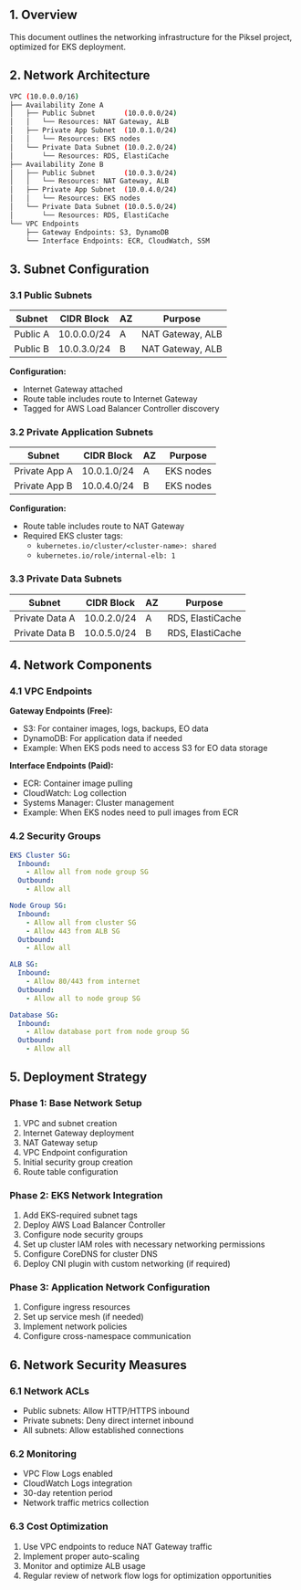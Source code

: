 ## 1. Overview

This document outlines the networking infrastructure for the Piksel project, optimized for EKS deployment.

## 2. Network Architecture

<!-- prettier-ignore-start -->
```bash
VPC (10.0.0.0/16)
├── Availability Zone A
│   ├── Public Subnet       (10.0.0.0/24)
│   │   └── Resources: NAT Gateway, ALB
│   ├── Private App Subnet  (10.0.1.0/24)
│   │   └── Resources: EKS nodes
│   └── Private Data Subnet (10.0.2.0/24)
│       └── Resources: RDS, ElastiCache
├── Availability Zone B
│   ├── Public Subnet       (10.0.3.0/24)
│   │   └── Resources: NAT Gateway, ALB
│   ├── Private App Subnet  (10.0.4.0/24)
│   │   └── Resources: EKS nodes
│   └── Private Data Subnet (10.0.5.0/24)
│       └── Resources: RDS, ElastiCache
└── VPC Endpoints
    ├── Gateway Endpoints: S3, DynamoDB
    └── Interface Endpoints: ECR, CloudWatch, SSM
```
<!-- prettier-ignore-end -->

## 3. Subnet Configuration

### 3.1 Public Subnets

| Subnet   | CIDR Block  | AZ  | Purpose          |
| -------- | ----------- | --- | ---------------- |
| Public A | 10.0.0.0/24 | A   | NAT Gateway, ALB |
| Public B | 10.0.3.0/24 | B   | NAT Gateway, ALB |

**Configuration:**

- Internet Gateway attached
- Route table includes route to Internet Gateway
- Tagged for AWS Load Balancer Controller discovery

### 3.2 Private Application Subnets

| Subnet        | CIDR Block  | AZ  | Purpose   |
| ------------- | ----------- | --- | --------- |
| Private App A | 10.0.1.0/24 | A   | EKS nodes |
| Private App B | 10.0.4.0/24 | B   | EKS nodes |

**Configuration:**

- Route table includes route to NAT Gateway
- Required EKS cluster tags:
  - `kubernetes.io/cluster/<cluster-name>: shared`
  - `kubernetes.io/role/internal-elb: 1`

### 3.3 Private Data Subnets

| Subnet         | CIDR Block  | AZ  | Purpose          |
| -------------- | ----------- | --- | ---------------- |
| Private Data A | 10.0.2.0/24 | A   | RDS, ElastiCache |
| Private Data B | 10.0.5.0/24 | B   | RDS, ElastiCache |

## 4. Network Components

### 4.1 VPC Endpoints

**Gateway Endpoints (Free):**

- S3: For container images, logs, backups, EO data
- DynamoDB: For application data if needed
- Example: When EKS pods need to access S3 for EO data storage

**Interface Endpoints (Paid):**

- ECR: Container image pulling
- CloudWatch: Log collection
- Systems Manager: Cluster management
- Example: When EKS nodes need to pull images from ECR

### 4.2 Security Groups

```yaml
EKS Cluster SG:
  Inbound:
    - Allow all from node group SG
  Outbound:
    - Allow all

Node Group SG:
  Inbound:
    - Allow all from cluster SG
    - Allow 443 from ALB SG
  Outbound:
    - Allow all

ALB SG:
  Inbound:
    - Allow 80/443 from internet
  Outbound:
    - Allow all to node group SG

Database SG:
  Inbound:
    - Allow database port from node group SG
  Outbound:
    - Allow all
```

## 5. Deployment Strategy

### Phase 1: Base Network Setup

1. VPC and subnet creation
2. Internet Gateway deployment
3. NAT Gateway setup
4. VPC Endpoint configuration
5. Initial security group creation
6. Route table configuration

### Phase 2: EKS Network Integration

1. Add EKS-required subnet tags
2. Deploy AWS Load Balancer Controller
3. Configure node security groups
4. Set up cluster IAM roles with necessary networking permissions
5. Configure CoreDNS for cluster DNS
6. Deploy CNI plugin with custom networking (if required)

### Phase 3: Application Network Configuration

1. Configure ingress resources
2. Set up service mesh (if needed)
3. Implement network policies
4. Configure cross-namespace communication

## 6. Network Security Measures

### 6.1 Network ACLs

- Public subnets: Allow HTTP/HTTPS inbound
- Private subnets: Deny direct internet inbound
- All subnets: Allow established connections

### 6.2 Monitoring

- VPC Flow Logs enabled
- CloudWatch Logs integration
- 30-day retention period
- Network traffic metrics collection

### 6.3 Cost Optimization

1. Use VPC endpoints to reduce NAT Gateway traffic
2. Implement proper auto-scaling
3. Monitor and optimize ALB usage
4. Regular review of network flow logs for optimization opportunities
